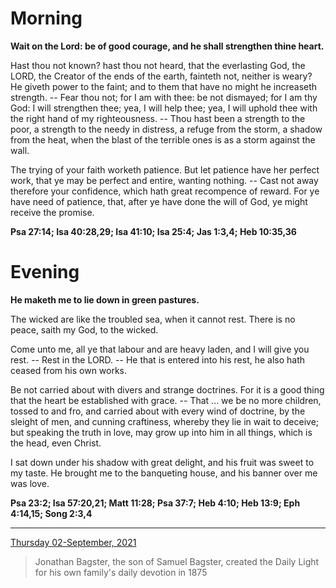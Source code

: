 # Morning

**Wait on the Lord: be of good courage, and he shall strengthen thine heart.**
 
Hast thou not known? hast thou not heard, that the everlasting God, the LORD, the Creator of the ends of the earth, fainteth not, neither is weary? He giveth power to the faint; and to them that have no might he increaseth strength. -- Fear thou not; for I am with thee: be not dismayed; for I am thy God: I will strengthen thee; yea, I will help thee; yea, I will uphold thee with the right hand of my righteousness. -- Thou hast been a strength to the poor, a strength to the needy in distress, a refuge from the storm, a shadow from the heat, when the blast of the terrible ones is as a storm against the wall.
 
The trying of your faith worketh patience. But let patience have her perfect work, that ye may be perfect and entire, wanting nothing. -- Cast not away therefore your confidence, which hath great recompence of reward. For ye have need of patience, that, after ye have done the will of God, ye might receive the promise.  

**Psa 27:14; Isa 40:28,29; Isa 41:10; Isa 25:4; Jas 1:3,4; Heb 10:35,36**

# Evening

**He maketh me to lie down in green pastures.**
 
The wicked are like the troubled sea, when it cannot rest. There is no peace, saith my God, to the wicked.
 
Come unto me, all ye that labour and are heavy laden, and I will give you rest. -- Rest in the LORD. -- He that is entered into his rest, he also hath ceased from his own works.
 
Be not carried about with divers and strange doctrines. For it is a good thing that the heart be established with grace. -- That ... we be no more children, tossed to and fro, and carried about with every wind of doctrine, by the sleight of men, and cunning craftiness, whereby they lie in wait to deceive; but speaking the truth in love, may grow up into him in all things, which is the head, even Christ.
 
I sat down under his shadow with great delight, and his fruit was sweet to my taste. He brought me to the banqueting house, and his banner over me was love.  

**Psa 23:2; Isa 57:20,21; Matt 11:28; Psa 37:7; Heb 4:10; Heb 13:9; Eph 4:14,15; Song 2:3,4**

---

[Thursday 02-September, 2021](https://t.me/s/daily_light)

> Jonathan Bagster, the son of Samuel Bagster, created the Daily Light for his own family's daily devotion in 1875

